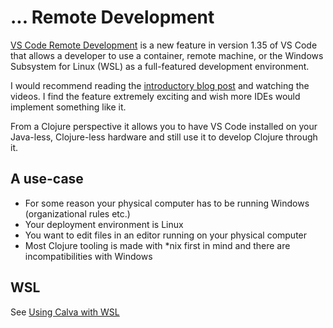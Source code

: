 # ... Remote Development

[VS Code Remote Development](https://code.visualstudio.com/docs/remote/remote-overview) is a new feature in version 1.35 of VS Code that allows a developer to use a container, remote machine, or the Windows Subsystem for Linux (WSL) as a full-featured development environment.

I would recommend reading the [introductory blog post](https://code.visualstudio.com/blogs/2019/05/02/remote-development) and watching the videos. I find the feature extremely exciting and wish more IDEs would implement something like it.

From a Clojure perspective it allows you to have VS Code installed on your Java-less, Clojure-less hardware and still use it to develop Clojure through it.

## A use-case

- For some reason your physical computer has to be running Windows (organizational rules etc.)
- Your deployment environment is Linux
- You want to edit files in an editor running on your physical computer
- Most Clojure tooling is made with *nix first in mind and there are incompatibilities with Windows

## WSL

See [Using Calva with WSL](wsl.md)
